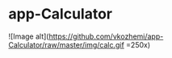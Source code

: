 # app-Calculator


![Image alt](https://github.com/vkozhemi/app-Calculator/raw/master/img/calc.gif =250x)

